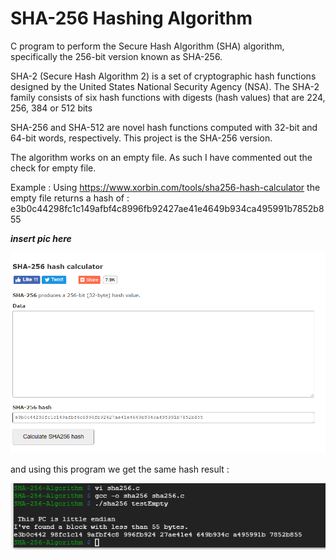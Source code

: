 # SHA-256 Hashing Algorithm
C program to perform the Secure Hash Algorithm (SHA) algorithm, specifically the 256-bit version known as SHA-256.

SHA-2 (Secure Hash Algorithm 2) is a set of cryptographic hash functions designed by the United States National Security Agency (NSA). The SHA-2 family consists of six hash functions with digests (hash values) that are 224, 256, 384 or 512 bits

SHA-256 and SHA-512 are novel hash functions computed with 32-bit and 64-bit words, respectively. This project is the SHA-256 version.

The algorithm works on an empty file. As such I have commented out the check for empty file.

Example : 
Using https://www.xorbin.com/tools/sha256-hash-calculator 
the empty file returns a hash of :
e3b0c44298fc1c149afbf4c8996fb92427ae41e4649b934ca495991b7852b855

***insert pic here***

![alt text](https://raw.githubusercontent.com/DuffyTJ89/SHA-256-Algorithm/master/pics/emptyOnline.PNG)

and using this program we get the same hash result :

![alt text](https://raw.githubusercontent.com/DuffyTJ89/SHA-256-Algorithm/master/pics/emptyFileMyProgram.PNG)
